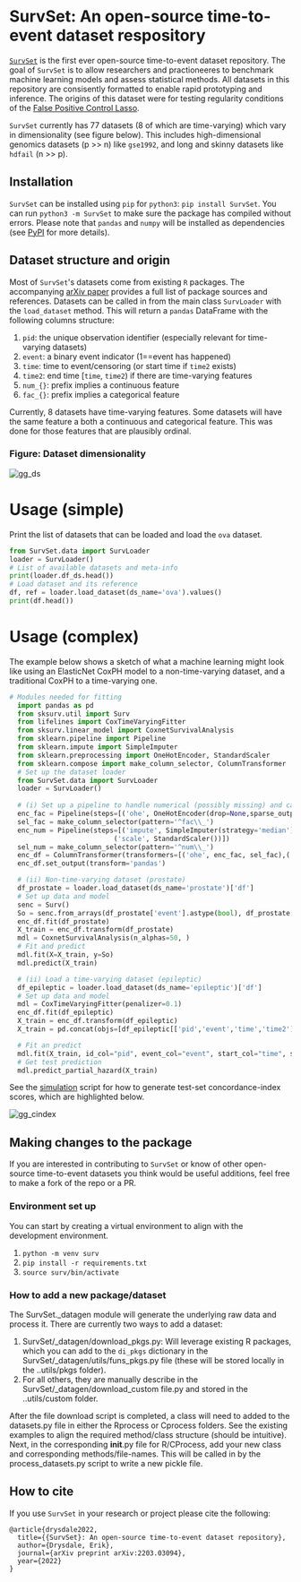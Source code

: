 # SurvSet: An open-source time-to-event dataset respository

[`SurvSet`](https://arxiv.org/pdf/2203.03094.pdf) is the first ever open-source time-to-event dataset repository. The goal of `SurvSet` is to allow researchers and practioneeres to benchmark machine learning models and assess statistical methods. All datasets in this repository are consisently formatted to enable rapid prototyping and inference. The origins of this dataset were for testing regularity conditions of the [False Positive Control Lasso](https://arxiv.org/abs/1903.12584).

`SurvSet` currently has 77 datasets (8 of which are time-varying) which vary in dimensionality (see figure below). This includes high-dimensional genomics datasets (p >> n) like `gse1992`, and long and skinny datasets like `hdfail` (n >> p). 

## Installation

`SurvSet` can be installed using `pip` for `python3`: `pip install SurvSet`. You can run `python3 -m SurvSet` to make sure the package has compiled without errors. Please note that `pandas` and `numpy` will be installed as dependencies (see [PyPI](https://pypi.org/project/SurvSet/) for more details).   

## Dataset structure and origin

Most of `SurvSet`'s datasets come from existing `R` packages. The accompanying [arXiv paper](https://arxiv.org/pdf/2203.03094.pdf) provides a full list of package sources and references. Datasets can be called in from the main class `SurvLoader` with the `load_dataset` method. This will return a `pandas` DataFrame with the following columns structure:

1. `pid`: the unique observation identifier (especially relevant for time-varying datasets)
2. `event`: a binary event indicator (1==event has happened) 
3. `time`: time to event/censoring (or start time if `time2` exists)
4. `time2`: end time [`time`, `time2`) if there are time-varying features
5. `num_{}`: prefix implies a continuous feature
6. `fac_{}`: prefix implies a categorical feature

Currently, 8 datasets have time-varying features. Some datasets will have the same feature a both a continuous and categorical feature. This was done for those features that are plausibly ordinal.

### Figure: Dataset dimensionality

![gg_ds](SurvSet/_datagen/figures/gg_ds.png)

# Usage (simple)

Print the list of datasets that can be loaded and load the `ova` dataset.

```python
from SurvSet.data import SurvLoader
loader = SurvLoader()
# List of available datasets and meta-info
print(loader.df_ds.head())
# Load dataset and its reference
df, ref = loader.load_dataset(ds_name='ova').values()
print(df.head())
```

# Usage (complex)

The example below shows a sketch of what a machine learning might look like using an ElasticNet CoxPH model to a non-time-varying dataset, and a traditional CoxPH to a time-varying one. 

```python
# Modules needed for fitting
  import pandas as pd
  from sksurv.util import Surv
  from lifelines import CoxTimeVaryingFitter
  from sksurv.linear_model import CoxnetSurvivalAnalysis
  from sklearn.pipeline import Pipeline
  from sklearn.impute import SimpleImputer
  from sklearn.preprocessing import OneHotEncoder, StandardScaler
  from sklearn.compose import make_column_selector, ColumnTransformer
  # Set up the dataset loader
  from SurvSet.data import SurvLoader
  loader = SurvLoader()
  
  # (i) Set up a pipeline to handle numerical (possibly missing) and categorical features 
  enc_fac = Pipeline(steps=[('ohe', OneHotEncoder(drop=None,sparse_output=False, handle_unknown='ignore'))])
  sel_fac = make_column_selector(pattern='^fac\\_')
  enc_num = Pipeline(steps=[('impute', SimpleImputer(strategy='median')), 
                          ('scale', StandardScaler())])
  sel_num = make_column_selector(pattern='^num\\_')
  enc_df = ColumnTransformer(transformers=[('ohe', enc_fac, sel_fac),('s', enc_num, sel_num)])
  enc_df.set_output(transform='pandas')

  # (ii) Non-time-varying dataset (prostate)
  df_prostate = loader.load_dataset(ds_name='prostate')['df']
  # Set up data and model
  senc = Surv()
  So = senc.from_arrays(df_prostate['event'].astype(bool), df_prostate['time'])
  enc_df.fit(df_prostate)
  X_train = enc_df.transform(df_prostate)
  mdl = CoxnetSurvivalAnalysis(n_alphas=50, )
  # Fit and predict
  mdl.fit(X=X_train, y=So)
  mdl.predict(X_train)

  # (ii) Load a time-varying dataset (epileptic)
  df_epileptic = loader.load_dataset(ds_name='epileptic')['df']
  # Set up data and model
  mdl = CoxTimeVaryingFitter(penalizer=0.1)
  enc_df.fit(df_epileptic)
  X_train = enc_df.transform(df_epileptic)
  X_train = pd.concat(objs=[df_epileptic[['pid','event','time','time2']], X_train], axis=1)

  # Fit an predict
  mdl.fit(X_train, id_col="pid", event_col="event", start_col="time", stop_col="time2", show_progress=False)
  # Get test prediction
  mdl.predict_partial_hazard(X_train)
```

See the [simulation](simulation/__main__.py) script for how to generate test-set concordance-index scores, which are highlighted below.


![gg_cindex](tests/gg_cindex.png)


## Making changes to the package

If you are interested in contributing to `SurvSet` or know of other open-source time-to-event datasets you think would be useful additions, feel free to make a fork of the repo or a PR.

### Environment set up

You can start by creating a virtual environment to align with the development environment.

1. `python -m venv surv`
2. `pip install -r requirements.txt`
3. `source surv/bin/activate`

### How to add a new package/dataset

The SurvSet._datagen module will generate the underlying raw data and process it. There are currently two ways to add a dataset:

1. SurvSet/_datagen/download_pkgs.py: Will leverage existing R packages, which you can add to the `di_pkgs` dictionary in the SurvSet/_datagen/utils/funs_pkgs.py file (these will be stored locally in the ..utils/pkgs folder).
2. For all others, they are manually describe in the SurvSet/_datagen/download_custom file.py and stored in the ..utils/custom folder.

After the file download script is completed, a class will need to added to the datasets.py file in either the Rprocess or Cprocess folders. See the existing examples to align the required method/class structure (should be intuitive). Next, in the corresponding __init__.py file for R/CProcess, add your new class and corresponding methods/file-names. This will be called in by the process_datasets.py script to write a new pickle file. 


## How to cite

If you use `SurvSet` in your research or project please cite the following: 

```
@article{drysdale2022,
  title={{SurvSet}: An open-source time-to-event dataset repository},
  author={Drysdale, Erik},
  journal={arXiv preprint arXiv:2203.03094},
  year={2022}
}
```